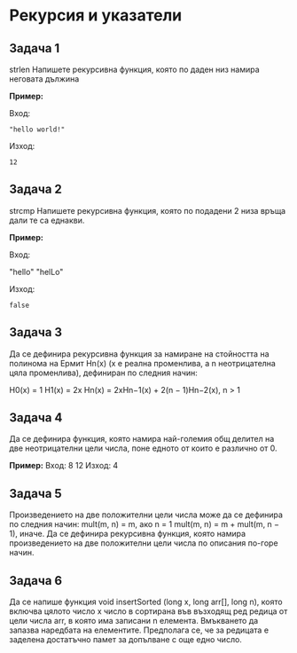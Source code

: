 # Рекурсия и указатели

## Задача 1

strlen
Напишете рекурсивна функция, която по даден низ намира неговата дължина

**Пример:**

Вход:

	"hello world!"

Изход:

	12

## Задача 2

strcmp
Напишете рекурсивна функция, която по подадени 2 низа връща дали те са еднакви.

**Пример:**

Вход:

 "hello" "helLo"

Изход:
	
	false


## Задача 3

Да се дефинира рекурсивна функция за намиране на стойността на полинома на Ермит Hn(x) (x е реална променлива, а n неотрицателна цяла променлива), дефиниран по следния начин:

H0(x) = 1
H1(x) = 2x
Hn(x) = 2xHn−1(x) + 2(n − 1)Hn−2(x), n > 1

## Задача 4
Да се дефинира функция, която намира най-големия общ делител на две неотрицателни цели числа, поне едното от които е различно от 0.

**Пример:**
Вход:
8 12
Изход:
4

## Задача 5
Произведението на две положителни цели числа може да
се дефинира по следния начин:
mult(m, n) = m, ако n = 1
mult(m, n) = m + mult(m, n − 1), иначе.
Да се дефинира рекурсивна функция, която намира произведението на
две положителни цели числа по описания по-горе начин.

## Задача 6

Да се напише функция
void insertSorted (long x, long arr[], long n),
която включва цялото число x число в сортирана във възходящ ред редица 
от цели числа arr, в която има записани n елемента. Вмъкването
да запазва наредбата на елементите. Предполага се, че за редицата е
заделена достатъчно памет за допълване с още едно число.

